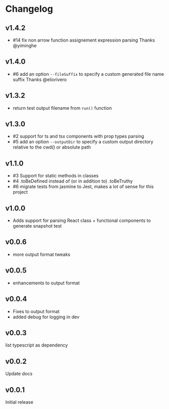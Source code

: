 # Changelog

## v1.4.2

- #14 fix non arrow function assignement expression parsing Thanks @yiminghe

## v1.4.0

- #6 add an option `--fileSuffix` to specify a custom generated file name suffix Thanks @eliorivero

## v1.3.2

- return test output filename from `run()` function

## v1.3.0
- #2 support for ts and tsx components with prop types parsing
- #5 add an option `--outputDir` to specify a custom output directory relative to the cwd() or absolute path

## v1.1.0
- #3 Support for static methods in classes
- #4 .toBeDefined instead of (or in addition to) .toBeTruthy 
- #6 migrate tests from jasmine to Jest, makes a lot of sense for this project

## v1.0.0

- Adds support for parsing React class + functional components to generate snapshot test

## v0.0.6

- more output format tweaks

## v0.0.5

- enhancements to output format

## v0.0.4

- Fixes to output format
- added debug for logging in dev

## v0.0.3

list typescript as dependency

## v0.0.2

Update docs

## v0.0.1

Initial release